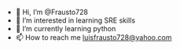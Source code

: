 - 👋 Hi, I’m @Frausto728
- 👀 I’m interested in learning SRE skills
- 🌱 I’m currently learning python
- 📫 How to reach me luisfrausto728@yahoo.com

<!---
Frausto728/Frausto728 is a ✨ special ✨ repository because its `README.md` (this file) appears on your GitHub profile.
You can click the Preview link to take a look at your changes.
--->
